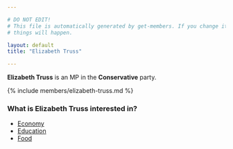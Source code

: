 ```yaml
---

# DO NOT EDIT!
# This file is automatically generated by get-members. If you change it, bad
# things will happen.

layout: default
title: "Elizabeth Truss"

---
```


**Elizabeth Truss** is an MP in the **Conservative** party.

{% include members/elizabeth-truss.md %}

### What is Elizabeth Truss interested in?


* [Economy](/interests/economy.html)
* [Education](/interests/education.html)
* [Food](/interests/food.html)
